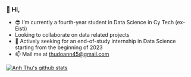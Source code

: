 ### 👋 Hi,  
- 😎 I’m currently a fourth-year student in Data Science in Cy Tech (ex-Eisti)
- Looking to collaborate on data related projects
- 🌱 Actively seeking for an end-of-study internship in Data Science starting from the beginning of 2023
- 📫 Mail me at thudoann45@gmail.com

[![Anh Thu's github stats](https://github-readme-stats.vercel.app/api?username=thudoann&count_private=true&show_icons=true&theme=tokyonight&hide_rank=false)](https://github.com/anuraghazra/github-readme-stats)


<!---
thudoann/thudoann is a ✨ special ✨ repository because its `README.md` (this file) appears on your GitHub profile.
You can click the Preview link to take a look at your changes.
--->
